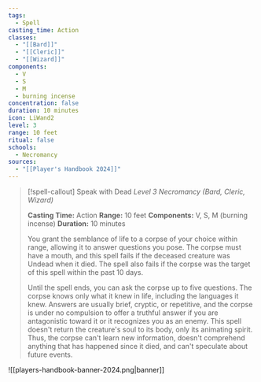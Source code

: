 ```yaml
---
tags:
  - Spell
casting_time: Action
classes:
  - "[[Bard]]"
  - "[[Cleric]]"
  - "[[Wizard]]"
components:
  - V
  - S
  - M
  - burning incense
concentration: false
duration: 10 minutes
icon: LiWand2
level: 3
range: 10 feet
ritual: false
schools:
  - Necromancy
sources: 
  - "[[Player's Handbook 2024]]"
---
```

>[!spell-callout] Speak with Dead
>_Level 3 Necromancy (Bard, Cleric, Wizard)_
>
>**Casting Time:** Action
>**Range:** 10 feet
>**Components:** V, S, M (burning incense)
>**Duration:** 10 minutes
>
>You grant the semblance of life to a corpse of your choice within range, allowing it to answer questions you pose. The corpse must have a mouth, and this spell fails if the deceased creature was Undead when it died. The spell also fails if the corpse was the target of this spell within the past 10 days.
>
>Until the spell ends, you can ask the corpse up to five questions. The corpse knows only what it knew in life, including the languages it knew. Answers are usually brief, cryptic, or repetitive, and the corpse is under no compulsion to offer a truthful answer if you are antagonistic toward it or it recognizes you as an enemy. This spell doesn't return the creature's soul to its body, only its animating spirit. Thus, the corpse can't learn new information, doesn't comprehend anything that has happened since it died, and can't speculate about future events.


![[players-handbook-banner-2024.png|banner]]